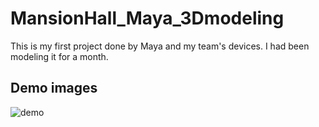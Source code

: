 # MansionHall_Maya_3Dmodeling
This is my first project done by Maya and my team's devices. I had been modeling it for a month.

## Demo images
![demo](https://i.ibb.co/RTfR4kZ/5front1.jpg)
